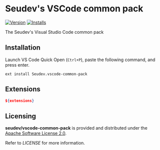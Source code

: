 # Seudev's VSCode common pack

[![Version](https://img.shields.io/visual-studio-marketplace/v/Seudev.vscode-common-pack)](https://marketplace.visualstudio.com/items?itemName=Seudev.vscode-common-pack)
[![Installs](https://img.shields.io/visual-studio-marketplace/i/Seudev.vscode-common-pack)](https://marketplace.visualstudio.com/items?itemName=Seudev.vscode-common-pack)

The Seudev's Visual Studio Code common pack

## Installation

Launch VS Code Quick Open (`Ctrl+P`), paste the following command, and press enter.

```
ext install Seudev.vscode-common-pack
```

## Extensions

```json
${extensions}
```

## Licensing

**seudev/vscode-common-pack** is provided and distributed under the [Apache Software License 2.0](http://www.apache.org/licenses/LICENSE-2.0).

Refer to *LICENSE* for more information.

